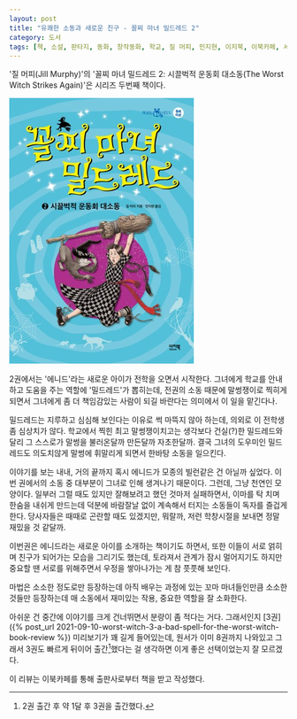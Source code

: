 ```yaml
---
layout: post
title: "유쾌한 소동과 새로운 친구 - 꼴찌 마녀 밀드레드 2"
category: 도서
tags: [책, 소설, 판타지, 동화, 창작동화, 학교, 질 머피, 민지현, 이지북, 이북카페, 서평]
---
```


'질 머피(Jill Murphy)'의
'꼴찌 마녀 밀드레드 2: 시끌벅적 운동회 대소동(The Worst Witch Strikes Again)'은
시리즈 두번째 책이다.

![표지](/images/book/worst-witch-2-the-worst-witch-strikes-again-book-h480.jpg)

2권에서는 '에니드'라는 새로운 아이가 전학을 오면서 시작한다.
그녀에게 학교를 안내하고 도움을 주는 역할에 '밀드레드'가 뽑히는데,
전권의 소동 때문에 말썽쟁이로 찍히게 되면서
그녀에게 좀 더 책임감있는 사람이 되길 바란다는 의미에서 이 일을 맡긴다나.

밀드레드는 지루하고 심심해 보인다는 이유로 썩 마뜩지 않아 하는데,
의외로 이 전학생 좀 심상치가 않다.
학교에서 찍힌 최고 말썽쟁이치고는 생각보다 건실(?)한 밀드레드와 달리
그 스스로가 말썽을 불러온달까 만든달까 자초한달까.
결국 그녀의 도우미인 밀드레드도 의도치않게 말썽에 휘말리게 되면서 한바탕 소동을 일으킨다.

이야기를 보는 내내, 거의 끝까지 혹시 에니드가 모종의 빌런같은 건 아닐까 싶었다.
이번 권에서의 소동 중 대부분이 그녀로 인해 생겨나기 때문이다.
그런데, 그냥 천연인 모양이다.
일부러 그럴 때도 있지만 잘해보려고 했던 것마저 실패하면서, 이마를 탁 치며 한숨을 내쉬게 만드는데
덕분에 바람잘날 없이 계속해서 터지는 소동들이 독자를 즐겁게 한다.
당사자들은 때때로 곤란할 때도 있겠지만, 뭐랄까, 저런 학창시절을 보내면 정말 재밌을 것 같달까.

이번권은 에니드라는 새로운 아이를 소개하는 책이기도 하면서,
또한 이들이 서로 얽히며 친구가 되어가는 모습을 그리기도 했는데,
토라져서 관계가 잠시 멀어지기도 하지만 중요할 땐 서로를 위해주면서 우정을 쌓아나가는 게 참 풋풋해 보인다.

마법은 소소한 정도로만 등장하는데
아직 배우는 과정에 있는 꼬마 마녀들인만큼 소소한 것들만 등장하는데
매 소동에서 재미있는 작용, 중요한 역할을 잘 소화한다.

아쉬운 건 중간에 이야기를 크게 건너뛰면서 분량이 좀 적다는 거다.
그래서인지 [3권]({% post_url 2021-09-10-worst-witch-3-a-bad-spell-for-the-worst-witch-book-review %}) 미리보기가 꽤 길게 들어있는데,
원서가 이미 8권까지 나와있고 그래서 3권도 빠르게 뒤이어 출간[^1]했다는 걸 생각하면
이게 좋은 선택이었는지 잘 모르겠다.

[^1]: 2권 출간 후 약 1달 후 3권을 출간했다.



<div class="im im-info">
이 리뷰는 이북카페를 통해 출판사로부터 책을 받고 작성했다.
</div>
